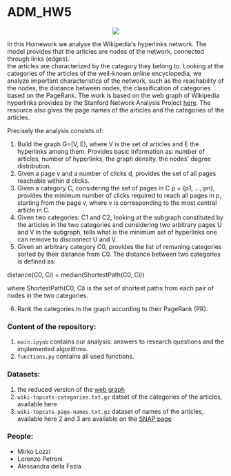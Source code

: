 # ADM_HW5

<p align="center">
  <img src="https://camo.githubusercontent.com/e19c873d53f273528653c1c1f577689464f844859e364cbf6e1c9c65a37c8472/68747470733a2f2f63727970746f6272696566696e672e636f6d2f77702d636f6e74656e742f75706c6f6164732f323031382f30342f57696b6970656469612d616e642d526571756573742d4e6574776f726b2d656e61626c652d646f6e6f72732d746f2d646f6e6174652d696e2d63727970746f63757272656e63792e6a7067" />
</p>


In this Homework we analyse the Wikipedia's hyperlinks network. 
The model provides that the articles are nodes of the network, connected through links (edges).<br> the articles are characterized by the category they belong to.
Looking at the categories of the articles of the well-known online encyclopedia, we analyze important characteristics of the network, such as the reachability of the nodes, the distance between nodes, the classification of categories based on the PageRank.
The work is based on the web graph of Wikipedia hyperlinks provides by the Stanford Network Analysis Project [here](https://snap.stanford.edu/data/wiki-topcats.html).
The resource also gives the page names of the articles and the categories of the articles.

Precisely the analysis consists of:
1) Build the graph G=(V, E), where V is the set of articles and E the hyperlinks among them. Provides basic information as: number of articles, number of hyperlinks, the graph density, the nodes' degree distribution.
2) Given a page v and a number of clicks d, provides the set of all pages reachable within d clicks. 
3) Given a category C, considering the set of pages in C p = {p1, ..., pn}, provides the minimum number of clicks required to reach all pages in p, starting from the page v, where v is  corresponding to the most central article in C.
4) Given two categories: C1 and C2, looking at the subgraph constituted by the articles in the two categories and considering two arbitrary pages U and V in the subgraph, tells what is the minimum set of hyperlinks one can remove to disconnect U and V.
5) Given an arbitrary category C0, provides the list of remaning categories sorted by their distance from C0. The distance between two categories is defined as:

distance(C0, Ci) = median(ShortestPath(C0, Ci))

where ShortestPath(C0, Ci) is the set of shortest paths from each pair of nodes in the two categories.

6) Rank the categories in the graph according to their PageRank (PR).


### Content of the repository:
1) ```main.ipynb``` 
contains our analysis: answers to research questions and the implemented algorithms.
2) ```functions.py``` 
contains all used functions.

### Datasets:
1. the reduced version of the [web graph](https://drive.google.com/file/d/1QVt0aMOFvLjOEm5eKeCxBQUwIU30_NIh/view?usp=sharing)
2. ```wiki-topcats-categories.txt.gz``` datset of the categories of the articles, available here
3. ```wiki-topcats-page-names.txt.gz``` dataset of names of the articles, available here
2 and 3 are available on the [SNAP page](https://snap.stanford.edu/data/wiki-topcats.html)


### People:
- Mirko Lozzi 
- Lorenzo Petroni 
- Alessandra della Fazia 
